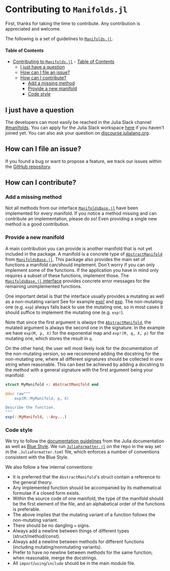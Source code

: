 # Contributing to `Manifolds.jl`

First, thanks for taking the time to contribute.
Any contribution is appreciated and welcome.

The following is a set of guidelines to [`Manifolds.jl`](https://juliamanifolds.github.io/Manifolds.jl/).

#### Table of Contents

- [Contributing to `Manifolds.jl`](#contributing-to-manifoldsjl)
      - [Table of Contents](#table-of-contents)
  - [I just have a question](#i-just-have-a-question)
  - [How can I file an issue?](#how-can-i-file-an-issue)
  - [How can I contribute?](#how-can-i-contribute)
    - [Add a missing method](#add-a-missing-method)
    - [Provide a new manifold](#provide-a-new-manifold)
    - [Code style](#code-style)

## I just have a question

The developers can most easily be reached in the Julia Slack channel [#manifolds](https://julialang.slack.com/archives/CP4QF0K5Z).
You can apply for the Julia Slack workspace [here](https://julialang.org/slack/) if you haven't joined yet.
You can also ask your question on [discourse.julialang.org](https://discourse.julialang.org).

## How can I file an issue?

If you found a bug or want to propose a feature, we track our issues within the [GitHub repository](https://github.com/JuliaManifolds/Manifolds.jl/issues).

## How can I contribute?

### Add a missing method

Not all methods from our interface [`ManifoldsBase.jl`](https://juliamanifolds.github.io/ManifoldsBase.jl/) have been implemented for every manifold.
If you notice a method missing and can contribute an implementation, please do so!
Even providing a single new method is a good contribution.

### Provide a new manifold

A main contribution you can provide is another manifold that is not yet included in the
package.
A manifold is a concrete type of [`AbstractManifold`](https://juliamanifolds.github.io/ManifoldsBase.jl/stable/types.html#ManifoldsBase.AbstractManifold) from [`ManifoldsBase.jl`](https://juliamanifolds.github.io/ManifoldsBase.jl/stable/types.html#The-Manifold-interface).
This package also provides the main set of functions a manifold can/should implement.
Don't worry if you can only implement some of the functions.
If the application you have in mind only requires a subset of these functions, implement those.
The [`ManifoldsBase.jl` interface](https://juliamanifolds.github.io/ManifoldsBase.jl/stable/types.html#The-Manifold-interface) provides concrete error messages for the remaining unimplemented functions.

One important detail is that the interface usually provides a mutating as well as a non-mutating variant
See for example [exp!](https://juliamanifolds.github.io/ManifoldsBase.jl/stable/functions.html#ManifoldsBase.exp!-Tuple{AbstractManifold,%20Any,%20Any,%20Any}) and [exp](https://juliamanifolds.github.io/ManifoldsBase.jl/stable/functions.html#Base.exp-Tuple{AbstractManifold,%20Any,%20Any}).
The non-mutating one (e.g. `exp`) always falls back to use the mutating one, so in most cases it should
suffice to implement the mutating one (e.g. `exp!`).

Note that since the first argument is _always_ the [`AbstractManifold`](https://juliamanifolds.github.io/ManifoldsBase.jl/stable/types.html#ManifoldsBase.AbstractManifold), the mutated argument is always the second one in the signature.
In the example we have `exp(M, p, X)` for the exponential map and `exp!(M, q, X, p)` for the mutating one, which stores the result in `q`.

On the other hand, the user will most likely look for the documentation of the non-mutating version, so we recommend adding the docstring for the non-mutating one, where all different signatures should be collected in one string when reasonable.
This can best be achieved by adding a docstring to the method with a general signature with the first argument being your manifold:

````julia
struct MyManifold <: AbstractManifold end

@doc raw"""
    exp(M::MyManifold, p, X)

Describe the function.
"""
exp(::MyManifold, ::Any...)
````

### Code style

We try to follow the [documentation guidelines](https://docs.julialang.org/en/v1/manual/documentation/) from the Julia documentation as well as [Blue Style](https://github.com/invenia/BlueStyle).
We run [`JuliaFormatter.jl`](https://github.com/domluna/JuliaFormatter.jl) on the repo in the way set in the `.JuliaFormatter.toml` file, which enforces a number of conventions consistent with the Blue Style.

We also follow a few internal conventions:

- It is preferred that the `AbstractManifold`'s struct contain a reference to the general theory.
- Any implemented function should be accompanied by its mathematical formulae if a closed form exists.
- Within the source code of one manifold, the type of the manifold should be the first element of the file, and an alphabetical order of the functions is preferable.
- The above implies that the mutating variant of a function follows the non-mutating variant.
- There should be no dangling `=` signs.
- Always add a newline between things of different types (struct/method/const).
- Always add a newline between methods for different functions (including mutating/nonmutating variants).
- Prefer to have no newline between methods for the same function; when reasonable, merge the docstrings.
- All `import`/`using`/`include` should be in the main module file.
